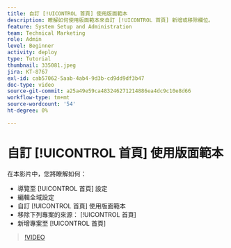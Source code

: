 ```yaml
---
title: 自訂 [!UICONTROL 首頁] 使用版面範本
description: 瞭解如何使用版面範本來自訂 [!UICONTROL 首頁] 新增或移除欄位。
feature: System Setup and Administration
team: Technical Marketing
role: Admin
level: Beginner
activity: deploy
type: Tutorial
thumbnail: 335081.jpeg
jira: KT-8767
exl-id: cab57062-5aab-4ab4-9d3b-cd9dd9df3b47
doc-type: video
source-git-commit: a25a49e59ca483246271214886ea4dc9c10e8d66
workflow-type: tm+mt
source-wordcount: '54'
ht-degree: 0%

---
```


# 自訂 [!UICONTROL 首頁] 使用版面範本

在本影片中，您將瞭解如何：

* 導覽至 [!UICONTROL 首頁] 設定
* 編輯全域設定
* 自訂 [!UICONTROL 首頁] 使用版面範本
* 移除下列專案的來源： [!UICONTROL 首頁]
* 新增專案至 [!UICONTROL 首頁]

>[!VIDEO](https://video.tv.adobe.com/v/335081/?quality=12&learn=on)
